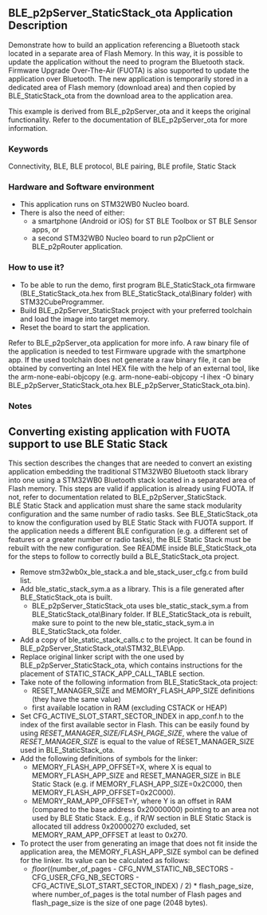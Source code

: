 ## __BLE_p2pServer_StaticStack_ota Application Description__

Demonstrate how to build an application referencing a Bluetooth stack located in a separate area of Flash Memory. In this way, it is possible to update the application without the need to program the Bluetooth stack. Firmware Upgrade Over-The-Air (FUOTA) is also supported to update the application over Bluetooth. The new application is temporarily stored in a dedicated area of Flash memory (download area) and then copied by BLE_StaticStack_ota from the download area to the application area.

This example is derived from BLE_p2pServer_ota and it keeps the original functionality. Refer to the documentation of BLE_p2pServer_ota for more information.

### __Keywords__

Connectivity, BLE, BLE protocol, BLE pairing, BLE profile, Static Stack

### __Hardware and Software environment__

  - This application runs on STM32WB0 Nucleo board.
  - There is also the need of either:
    - a smartphone (Android or iOS) for ST BLE Toolbox or ST BLE Sensor apps, or
    - a second STM32WB0 Nucleo board to run p2pClient or BLE_p2pRouter application.
    
### __How to use it?__

- To be able to run the demo, first program BLE_StaticStack_ota firmware (BLE_StaticStack_ota.hex from BLE_StaticStack_ota\\Binary folder) with STM32CubeProgrammer.
- Build BLE_p2pServer_StaticStack project with your preferred toolchain and load the image into target memory.
- Reset the board to start the application.

Refer to BLE_p2pServer_ota application for more info.
A raw binary file of the application is needed to test Firmware upgrade with the smartphone app. If the used toolchain does not generate a raw binary file, it can be obtained by converting an Intel HEX file with the help of an external tool, like the arm-none-eabi-objcopy (e.g. arm-none-eabi-objcopy -I ihex -O binary BLE_p2pServer_StaticStack_ota.hex BLE_p2pServer_StaticStack_ota.bin).

### __Notes__

## Converting existing application with FUOTA support to use BLE Static Stack

 This section describes the changes that are needed to convert an existing application embedding the traditional STM32WB0 Bluetooth stack library into one using a STM32WB0 Bluetooth stack located in a separated area of Flash memory. This steps are valid if application is already using FUOTA. If not, refer to documentation related to BLE_p2pServer_StaticStack.  
 BLE Static Stack and application must share the same stack modularity configuration and the same number of radio tasks. See BLE_StaticStack_ota to know the configuration used by BLE Static Stack with FUOTA support. If the application needs a different BLE configuration (e.g. a different set of features or a greater number or radio tasks), the BLE Static Stack must be rebuilt with the new configuration. See README inside BLE_StaticStack_ota for the steps to follow to correctly build a BLE_StaticStack_ota project.

- Remove stm32wb0x_ble_stack.a and ble_stack_user_cfg.c from build list.
- Add ble_static_stack_sym.a as a library. This is a file generated after BLE_StaticStack_ota is built.
  - BLE_p2pServer_StaticStack_ota uses ble_static_stack_sym.a from BLE_StaticStack_ota\\Binary folder. If BLE_StaticStack_ota is rebuilt, make sure to point to the new ble_static_stack_sym.a in BLE_StaticStack_ota folder.
- Add a copy of ble_static_stack_calls.c to the project. It can be found in BLE_p2pServer_StaticStack_ota\\STM32_BLE\\App.
- Replace original linker script with the one used by BLE_p2pServer_StaticStack_ota, which contains instructions for the placement of STATIC_STACK_APP_CALL_TABLE section.
- Take note of the following information from BLE_StaticStack_ota project:
  - RESET_MANAGER_SIZE and MEMORY_FLASH_APP_SIZE definitions (they have the same value)
  - first available location in RAM (excluding CSTACK or HEAP)
- Set CFG_ACTIVE_SLOT_START_SECTOR_INDEX in app_conf.h to the index of the first available sector in Flash. This can be easily found by using _RESET_MANAGER_SIZE/FLASH_PAGE_SIZE_, where the value of _RESET_MANAGER_SIZE_ is equal to the value of RESET_MANAGER_SIZE used in BLE_StaticStack_ota.
- Add the following definitions of symbols for the linker:
  - MEMORY_FLASH_APP_OFFSET=X, where X is equal to MEMORY_FLASH_APP_SIZE and RESET_MANAGER_SIZE in BLE Static Stack (e.g. if MEMORY_FLASH_APP_SIZE=0x2C000, then MEMORY_FLASH_APP_OFFSET=0x2C000).
  - MEMORY_RAM_APP_OFFSET=Y, where Y is an offset in RAM (compared to the base address 0x20000000) pointing to an area not used by BLE Static Stack. E.g., if R/W section in BLE Static Stack is allocated till address 0x20000270 excluded, set MEMORY_RAM_APP_OFFSET at least to 0x270.
- To protect the user from generating an image that does not fit inside the application area, the MEMORY_FLASH_APP_SIZE symbol can be defined for the linker. Its value can be calculated as follows:
  - _floor_((number_of_pages - CFG_NVM_STATIC_NB_SECTORS - CFG_USER_CFG_NB_SECTORS - CFG_ACTIVE_SLOT_START_SECTOR_INDEX) / 2) * flash_page_size,  
   where number_of_pages is the total number of Flash pages and flash_page_size is the size of one page (2048 bytes).
